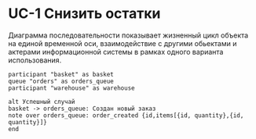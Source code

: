 # UC-1 Снизить остатки
Диаграмма последовательности показывает жизненный цикл объекта на единой временной оси, взаимодействие с другими обьектами и актерами информационной системы в рамках одного варианта использования.

```plantuml
participant "basket" as basket
queue "orders" as orders_queue
participant "warehouse" as warehouse

alt Успешный случай
basket -> orders_queue: Cоздан новый заказ
note over orders_queue: order_created {id,items[{id, quantity},{id, quantity}]}
end
```